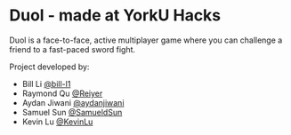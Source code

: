 # Duol - made at YorkU Hacks
Duol is a face-to-face, active multiplayer game where you can challenge a friend to a fast-paced sword fight.

Project developed by:
- Bill Li [@bill-l1](https://github.com/bill-l1)
- Raymond Qu [@Reiyer](https://github.com/Reiyer)
- Aydan Jiwani [@aydanjiwani](https://github.com/aydanjiwani)
- Samuel Sun [@SamueldSun](https://github.com/SamueldSun)
- Kevin Lu [@KevinLu](https://github.com/KevinLu)

